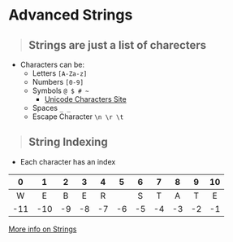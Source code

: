  # Advanced Strings
 > ## Strings are just a list of charecters

- Characters can be: 
    - Letters  ` [A-Za-z] `
	- Numbers  ` [0-9] `
	- Symbols  ` @ $ # ~ `
	    - [Unicode Characters Site](https://pythonforundergradengineers.com/unicode-characters-in-python.html)
	- Spaces   `_ _`
	- Escape Character `\n \r \t`

> ## String Indexing
- Each character has an index

|0  |1  |2  |3  |4  |5  |6  |7  |8  |9  |10 |
|:-:|:-:|:-:|:-:|:-:|:-:|:-:|:-:|:-:|:-:|:-:|
|W  |E  |B  |E  |R  |   |S  |T  |A  |T  |E  |
|-11|-10|-9 |-8 |-7 |-6 |-5 |-4 |-3 |-2 |-1 |



[More info on Strings](https://realpython.com/python-strings/)
